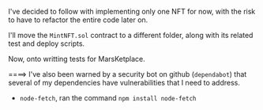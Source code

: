 I've decided to follow with implementing only one NFT for now, with the risk to have to refactor the entire code later on.

I'll move the `MintNFT.sol` contract to a different folder, along with its related test and deploy scripts.

Now, onto writting tests for MarsKetplace.

====> I've also been warned by a security bot on github (`dependabot`) that several of my dependencies have vulnerabilities that I need to address.

- `node-fetch`, ran the command `npm install node-fetch`
